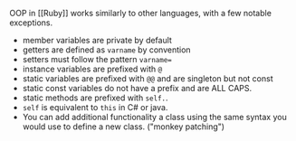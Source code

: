 OOP in [[Ruby]] works similarly to other languages, with a few notable exceptions.
* member variables are private by default
* getters are defined as `varname` by convention
* setters must follow the pattern `varname=`
* instance variables are prefixed with `@`
* static variables are prefixed with `@@` and are singleton but not const
* static const variables do not have a prefix and are ALL CAPS.
* static methods are prefixed with `self.`.
* `self` is equivalent to `this` in C# or java.
* You can add additional functionality a class using the same syntax you would use to define a new class. ("monkey patching")

